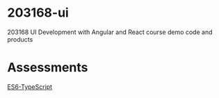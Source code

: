 # 203168-ui
203168 UI Development with Angular and React course demo code and products
# Assessments
[ES6-TypeScript](https://www.qubits42.com/live/46387)